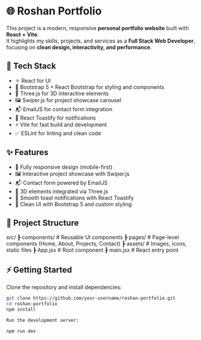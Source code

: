 # 🌐 Roshan Portfolio

This project is a modern, responsive **personal portfolio website** built with **React + Vite**.  
It highlights my skills, projects, and services as a **Full Stack Web Developer**, focusing on **clean design, interactivity, and performance**.  

## 🚀 Tech Stack

- ⚛️ React for UI  
- 🎨 Bootstrap 5 + React Bootstrap for styling and components  
- 🌌 Three.js for 3D interactive elements  
- 🖼 Swiper.js for project showcase carousel  
- 📬 EmailJS for contact form integration  
- 🔔 React Toastify for notifications  
- ⚡ Vite for fast build and development  
- ✅ ESLint for linting and clean code  

## ✨ Features

- 📱 Fully responsive design (mobile-first)  
- 🖼 Interactive project showcase with Swiper.js  
- 📬 Contact form powered by EmailJS  
- 🌌 3D elements integrated via Three.js  
- 🔔 Smooth toast notifications with React Toastify  
- 🎨 Clean UI with Bootstrap 5 and custom styling  

## 📂 Project Structure

src/
┣ components/ # Reusable UI components
┣ pages/ # Page-level components (Home, About, Projects, Contact)
┣ assets/ # Images, icons, static files
┣ App.jsx # Root component
┣ main.jsx # React entry point

## ⚡ Getting Started

Clone the repository and install dependencies:

```bash
git clone https://github.com/your-username/roshan-portfolio.git
cd roshan-portfolio
npm install

Run the development server:

npm run dev

